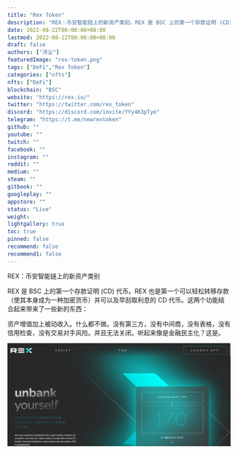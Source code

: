 ```yaml
---
title: "Rex Token"
description: "REX：币安智能链上的新资产类别。REX 是 BSC 上的第一个存款证明 (CD) 代币。"
date: 2022-08-22T00:00:00+08:00
lastmod: 2022-08-22T00:00:00+08:00
draft: false
authors: ["浮尘"]
featuredImage: "rex-token.png"
tags: ["DeFi","Rex Token"]
categories: ["nfts"]
nfts: ["DeFi"]
blockchain: "BSC"
website: "https://rex.io/"
twitter: "https://twitter.com/rex_token"
discord: "https://discord.com/invite/YYy4K3pTye"
telegram: "https://t.me/newrextoken"
github: ""
youtube: ""
twitch: ""
facebook: ""
instagram: ""
reddit: ""
medium: ""
steam: ""
gitbook: ""
googleplay: ""
appstore: ""
status: "Live"
weight: 
lightgallery: true
toc: true
pinned: false
recommend: false
recommend1: false
---
```

REX：币安智能链上的新资产类别

REX 是 BSC 上的第一个存款证明 (CD) 代币。REX 也是第一个可以轻松转移存款（使其本身成为一种加密货币）并可以及早刮取利息的 CD 代币。这两个功能结合起来带来了一些新的东西：

资产增值加上被动收入。什么都不做。没有第三方，没有中间商，没有表格，没有信用检查，没有交易对手风险。并且无法关闭。听起来像是金融民主化？这是。  

![56847641532](56847641532.png)